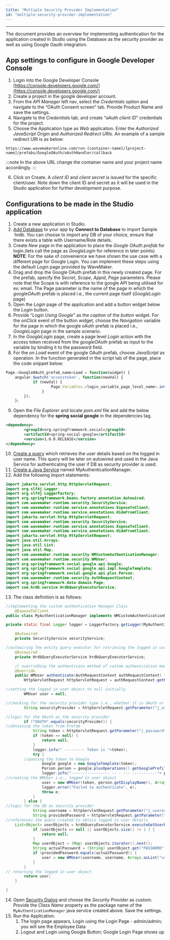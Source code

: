```yaml
---
title: "Multiple Security Provider Implementation"
id: "multiple-security-provider-implementation"
---
```

---
The document provides an overview for implementing authentication for the application created in Studio using the Database as the security provider as well as using Google Oauth integration.

## App settings to configure in Google Developer Console

1. Login into the Google Developer Console [https://console.developers.google.com/](https://console.developers.google.com/)
2. Create a project in the google developer account.
3. From the _API Manager_ left nav, select the _Credentials_ option and navigate to the “OAuth Consent screen” tab. Provide Product Name and save the settings.
4. Navigate to the _Credentials_ tab, and create “_oAuth client ID_” credentials for the project.
5. Choose the Application type as _Web_ application. Enter the _Authorized JavaScript Origin_ and _Authorized Redirect URIs_. An example of a sample redirect URI is as below:
    
```
https://www.wavemakeronline.com/run-[container-name]/[project-name]/prefabs/GoogleOAuth/oAuthHandler/callback
```
    
:::note
In the above URL change the container name and your project name accordingly.
:::

6. Click on Create. A _client ID_ and _client secret_ is issued for the specific client/user. Note down the client ID and secret as it will be used in the Studio application for further development purpose.

## Configurations to be made in the Studio application

1. Create a new application in Studio.
2. [Add Database](/learn/app-development/services/database-services/working-with-databases/) to your app by **Connect to Database** to import Sample  hrdb. You can choose to import any DB of your choice, ensure that there exists a table with Username/Role details.
3. Create _New_ page in the application to place the _Google OAuth prefab_ for login.(lets call the page as _GoogleLogin_ for reference in later points) **NOTE**: For the sake of convenience we have shown the use case with a different page for Google Login. You can implement these steps using the default Login page provided by WaveMaker.
4. Drag and drop the Google OAuth prefab in this newly created page. For the prefab, specify the _Secret_, _Scope_, _Appid_, _Page_ parameters. Please note that the Scope is with reference to the google API being utilised for ex: email. The Page parameter is the name of the page in which the _googleOAuth_ prefab is placed i.e., the current page itself (_GoogleLogin_ page)
5. Open the _Login_ page of the application and add a button widget below the _Login_ button.
6. Provide “_Login Using Google_” as the _caption_ of the _button_ widget. For the _onClick_ event of the button widget, choose the _Navigation_ variable for the page in which the google oAuth prefab is placed i.e., _GoogleLogin_ page in the sample scenario.
7. In the _GoogleLogin_ page, create a page level _Login_ action with the access token received from the _googleOAuth_ prefab as input to the variable by binding it to the password field.
8. For the _on Load_ event of the google OAuth prefab, choose _JavaScript_ as operation. In the function generated in the script tab of the page, place the code snippet below:

```js    
Page.<GoogleOAuth_prefab_name>Load = function(widget) {
    angular.$watch('accesstoken', function(newVal) {
            if (newVal) {
                    Page.Variables.<login_variable_page_level_name>.invoke();
                }
        });
    };
``` 
9. Open the _File Explorer_ and locate _pom.xml_ file and add the below dependency for the **spring social google** in the dependencies tag.

```xml
<dependency>
        <groupId>org.springframework.social</groupId>
        <artifactId>spring-social-google</artifactId>
        <version>1.0.0.RELEASE</version>
</dependency>
```    
10. [Create a query](/learn/app-development/services/database-services/working-with-queries) which retrieves the user details based on the logged in user name. This query will be later on autowired and used in the Java Service for authenticating the user if DB as security provider is used.
11. [Create a Java Service](/learn/app-development/services/java-services/java-service/) named MyAuthenticationManager.
12. Add the following import statements:

```java
import jakarta.servlet.http.HttpServletRequest;
import org.slf4j.Logger;
import org.slf4j.LoggerFactory;
import org.springframework.beans.factory.annotation.Autowired;
import com.wavemaker.runtime.security.SecurityService;
import com.wavemaker.runtime.service.annotations.ExposeToClient;
import com.wavemaker.runtime.service.annotations.HideFromClient;
import jakarta.servlet.http.HttpServletRequest;
import com.wavemaker.runtime.security.SecurityService;
import com.wavemaker.runtime.service.annotations.ExposeToClient;
import com.wavemaker.runtime.service.annotations.HideFromClient;
import jakarta.servlet.http.HttpServletRequest;
import java.util.Arrays;
import java.util.List;
import java.util.Map;
import com.wavemaker.runtime.security.WMCustomAuthenticationManager;
import com.wavemaker.runtime.security.WMUser;
import org.springframework.social.google.api.Google;
import org.springframework.social.google.api.impl.GoogleTemplate;
import org.springframework.social.google.api.plus.Person;
import com.wavemaker.runtime.security.AuthRequestContext;
import org.springframework.data.domain.Page;
import com.hrdb.service.HrdbQueryExecutorService;
```    
13. The class definition is as follows:
    
```java
//implementing the custom authentication Manager Class
    @ExposeToClient
public class MyAuthenticationManager implements WMCustomAuthenticationManager {

private static final Logger logger = LoggerFactory.getLogger(MyAuthenticationManager.class);

    @Autowired
    private SecurityService securityService;

//autowiring the entity query executor for retrieving the logged in user details
    @Autowired
    private HrdbQueryExecutorService hrdbQueryExecutorService;

    // overridding the authenticate method of custom authentication manager class
    @Override
    public WMUser authenticate(AuthRequestContext authRequestContext) {
        HttpServletRequest httpServletRequest = authRequestContext.getHttpServletRequest();

//setting the logged in user object to null initially
        WMUser user = null;

//checking for the security provider type i.e., whether it is OAuth or DB provider
        String securityProvider = httpServletRequest.getParameter("j_username");

//logic for the OAuth as the security provider
        if ("OAUTH".equals(securityProvider)) {
//obtaining the token from Prefab
            String token = httpServletRequest.getParameter("j_password"); 
            if (token == null) {
                return null;
            }
            logger.info(" --------- Token is "+token);
            try {
        //passing the token to Google
                Google google = new GoogleTemplate(token); 
                Person person = google.plusOperations().getGoogleProfile();
                logger.info("----------------- -- - --- -----------"+ person.getDisplayName());
//creating the WMUSer i.e., logged in user object
                user = new WMUser(token, person.getDisplayName(), Arrays.asList("user"));             } catch (Exception e) {
                logger.error("Failed to authenticate", e);
                throw e;
            }
        } else {
//logic for the DB as security provider
            String username = httpServletRequest.getParameter("j_username");
            String providedPassword = httpServletRequest.getParameter("j_password");
//references the query created to obtain logged in user details           
    List<Object> userObjects = hrdbQueryExecutorService.executeGetUserByName(null, username).getContent();
            if (userObjects == null || userObjects.size() != 1 ) {
                return null;
            }
            Map userObject = (Map) userObjects.iterator().next();
            String actualPassword = (String) userObject.get("PASSWORD");
            if (providedPassword.equals(actualPassword)) {
                user = new WMUser(username, username, Arrays.asList("user"));
            }
        }
// returning the logged in user object
        return user;
    }

}
```

14. Open [Security Dialog](/learn/app-development/app-security/app-security) and choose the _Security Provider_ as _custom_. Provide the _Class Name_ property as the package name of the `MyAuthenticationManager` java service created above. Save the settings.
15. Run the Application.
    1. The login page appears, Login using the Login Page - admin/admin; you will see the Employee Data
    2. Logout and Login using Google Button; Google Login Page shows up
